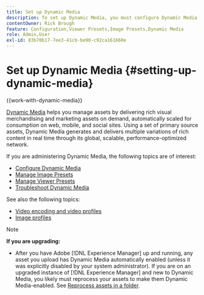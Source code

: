 ```yaml
---
title: Set up Dynamic Media
description: To set up Dynamic Media, you must configure Dynamic Media and manage image and viewer presets.
contentOwner: Rick Brough
feature: Configuration,Viewer Presets,Image Presets,Dynamic Media
role: Admin,User
exl-id: 83b70b17-7ee3-41cb-be90-c92ca161660e
---
```

# Set up Dynamic Media {#setting-up-dynamic-media}

{{work-with-dynamic-media}}

[Dynamic Media](https://business.adobe.com/products/experience-manager/assets/dynamic-media.html) helps you manage assets by delivering rich visual merchandising and marketing assets on demand, automatically scaled for consumption on web, mobile, and social sites. Using a set of primary source assets, Dynamic Media generates and delivers multiple variations of rich content in real time through its global, scalable, performance-optimized network.

<!-- OBSOLETE UNTIL THE INTEGRATING SCENE7 TOPIC GETS A MAJOR UPDATE

>[!NOTE]
>
>This documentation describes Dynamic Media capabilites, which are integrated directly into [!DNL Experience Manager]. If you are using Dynamic Media Classic (previously called Scene7) integrated into [!DNL Experience Manager], see [Dynamic Media Classic integration documentation](/help/sites-cloud/administering/integrating-scene7.md).
>
>See [Dual Use Scenario](/help/sites-cloud/administering/integrating-scene7.md#dual-use-scenario) for times when you may want to use [!DNL Experience Manager] integrated with Dynamic Media Classic along with Dynamic Media.

-->

If you are administering Dynamic Media, the following topics are of interest:

* [Configure Dynamic Media](config-dm.md)
* [Manage Image Presets](managing-image-presets.md)
* [Manage Viewer Presets](managing-viewer-presets.md)
* [Troubleshoot Dynamic Media](troubleshoot-dm.md)

See also the following topics:

* [Video encoding and video profiles](video-profiles.md)
* [Image profiles](image-profiles.md)

>[!NOTE]
>
>**If you are upgrading:**
>
>* After you have Adobe [!DNL Experience Manager] up and running, any asset you upload has Dynamic Media automatically enabled (unless it was explicitly disabled by your system administrator). If you are on an upgraded instance of [!DNL Experience Manager] and new to Dynamic Media, you likely must reprocess your assets to make them Dynamic Media-enabled. See [Reprocess assets in a folder](/help/assets/dynamic-media/about-image-video-profiles.md#reprocessing-assets).
